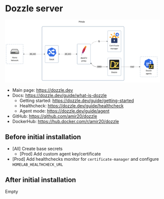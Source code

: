 # Dozzle server

![diagram](../../docs/diagrams/out/apps/dozzle-server.png)

- Main page: <https://dozzle.dev>
- Docs: <https://dozzle.dev/guide/what-is-dozzle>
    - Getting started: <https://dozzle.dev/guide/getting-started>
    - Healthcheck: <https://dozzle.dev/guide/healthcheck>
    - Agent mode: <https://dozzle.dev/guide/agent>
- GitHub: <https://github.com/amir20/dozzle>
- DockerHub: <https://hub.docker.com/r/amir20/dozzle>

## Before initial installation

- \[All\] Create base secrets
  - \[Prod\] Add custom agent key/certificate
- \[Prod\] Add healthchecks monitor for `certificate-manager` and configure `HOMELAB_HEALTHCHECK_URL`

## After initial installation

Empty
